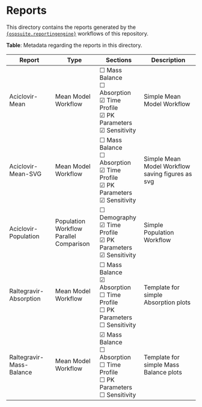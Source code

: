 # Reports

This directory contains the reports generated by the [`{ospsuite.reportingengine}`](https://www.open-systems-pharmacology.org/OSPSuite.ReportingEngine) workflows of this repository.

__Table__: Metadata regarding the reports in this directory.

|Report | Type | Sections | Description |
|-------|------|----------|-------------|
|Aciclovir-Mean| Mean Model Workflow | &#9744; Mass Balance<br>&#9744; Absorption <br>&#9745; Time Profile<br>&#9745; PK Parameters<br> &#9745; Sensitivity| Simple Mean Model Workflow|
|Aciclovir-Mean-SVG| Mean Model Workflow | &#9744; Mass Balance<br>&#9744; Absorption <br>&#9745; Time Profile<br>&#9745; PK Parameters<br> &#9745; Sensitivity| Simple Mean Model Workflow saving figures as svg|
|Aciclovir-Population| Population Workflow<br>Parallel Comparison | &#9744; Demography<br>&#9745; Time Profile<br>&#9745; PK Parameters<br> &#9745; Sensitivity| Simple Population Workflow|
|Raltegravir-Absorption| Mean Model Workflow | &#9744; Mass Balance<br>&#9745; Absorption <br>&#9744; Time Profile<br>&#9744; PK Parameters<br> &#9744; Sensitivity| Template for simple Absorption plots|
|Raltegravir-Mass-Balance| Mean Model Workflow | &#9745; Mass Balance<br>&#9744; Absorption <br>&#9744; Time Profile<br>&#9744; PK Parameters<br> &#9744; Sensitivity| Template for simple Mass Balance plots|

